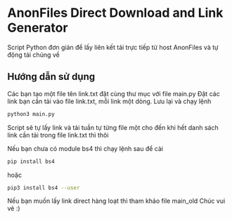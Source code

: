 # AnonFiles Direct Download and Link Generator
Script Python đơn giản để lấy liên kết tải trực tiếp từ host AnonFiles và tự động tải chúng về
## Hướng dẫn sử dụng
Các bạn tạo một file tên link.txt đặt cùng thư mục với file main.py
Đặt các link bạn cần tải vào file link.txt, mỗi link một dòng.
Lưu lại và chạy lệnh 
```bash
python3 main.py
```
Script sẽ tự lấy link và tải tuần tự từng file một cho đến khi hết danh sách link cần tải trong file link.txt thì thôi

Nếu bạn chưa có module bs4 thì chạy lệnh sau để cài

```bash 
pip install bs4

```
hoặc 
```bash
pip3 install bs4 --user 
```

Nếu bạn muốn lấy link direct hàng loạt thì tham khảo file main_old
Chúc vui vẻ :)
